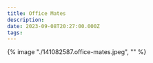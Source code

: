 ```yaml
---
title: Office Mates
description: 
date: 2023-09-08T20:27:00.000Z
tags: 
---
```

{% image "./141082587.office-mates.jpeg", "" %}